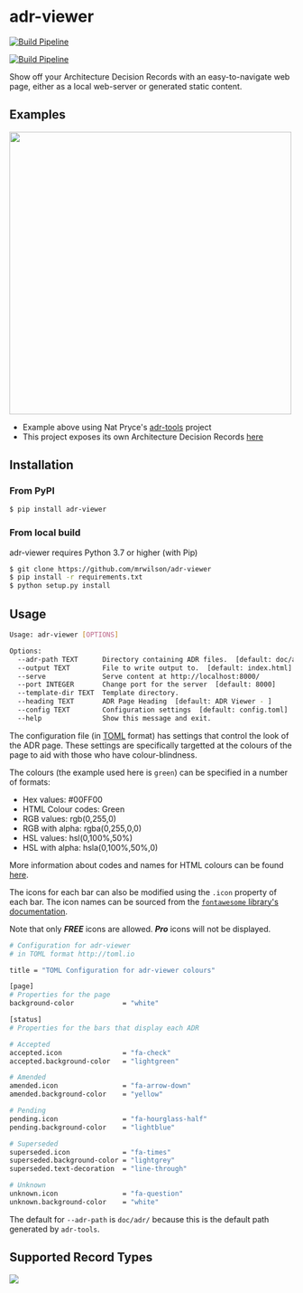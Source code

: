 # adr-viewer

[![Build Pipeline](https://github.com/mrwilson/adr-viewer/actions/workflows/build-pipeline.yaml/badge.svg)](https://github.com/mrwilson/adr-viewer/actions/workflows/build-pipeline.yaml)

[![Build Pipeline](https://github.com/alshapton/Pyntel4004/actions/workflows/build-pipeline.yml/badge.svg)](https://github.com/alshapton/Pyntel4004/actions/workflows/build-pipeline.yml)

Show off your Architecture Decision Records with an easy-to-navigate web page, either as a local web-server or generated static content.

## Examples

<img src="images/example.png" height="500px"/>

* Example above using Nat Pryce's [adr-tools](https://github.com/npryce/adr-tools) project
* This project exposes its own Architecture Decision Records [here](https://mrwilson.github.io/adr-viewer/index.html)

## Installation

### From PyPI

```bash
$ pip install adr-viewer
```

### From local build

adr-viewer requires Python 3.7 or higher (with Pip)

```bash
$ git clone https://github.com/mrwilson/adr-viewer
$ pip install -r requirements.txt
$ python setup.py install
```

## Usage

```bash
Usage: adr-viewer [OPTIONS]

Options:
  --adr-path TEXT      Directory containing ADR files.  [default: doc/adr/]
  --output TEXT        File to write output to.  [default: index.html]
  --serve              Serve content at http://localhost:8000/
  --port INTEGER       Change port for the server  [default: 8000]
  --template-dir TEXT  Template directory.
  --heading TEXT       ADR Page Heading  [default: ADR Viewer - ]
  --config TEXT        Configuration settings  [default: config.toml]
  --help               Show this message and exit.
```

The configuration file (in [TOML](http://toml.io) format) has settings that control the look of the ADR page. These settings are specifically targetted at the colours of the page to aid with those who have colour-blindness.

The colours (the example used here is `green`) can be specified in a number of formats:

  - Hex values: #00FF00
  - HTML Colour codes: Green
  - RGB values: rgb(0,255,0)
  - RGB with alpha: rgba(0,255,0,0)
  - HSL values: hsl(0,100%,50%)
  - HSL with alpha: hsla(0,100%,50%,0)

More information about codes and names for HTML colours can be found [here](http://htmlcolorcodes.com).

The icons for each bar can also be modified using the `.icon` property of each bar. The icon names can be sourced from the [`fontawesome` library's documentation](https://fontawesome.com/v4/icons/).

Note that only ***FREE*** icons are allowed. ***Pro*** icons will not be displayed.

```bash
# Configuration for adr-viewer
# in TOML format http://toml.io

title = "TOML Configuration for adr-viewer colours"

[page]
# Properties for the page
background-color            = "white"

[status]
# Properties for the bars that display each ADR 

# Accepted
accepted.icon               = "fa-check"
accepted.background-color   = "lightgreen"

# Amended
amended.icon                = "fa-arrow-down" 
amended.background-color    = "yellow"

# Pending
pending.icon                = "fa-hourglass-half"
pending.background-color    = "lightblue"

# Superseded
superseded.icon             = "fa-times"
superseded.background-color = "lightgrey"
superseded.text-decoration  = "line-through"

# Unknown
unknown.icon                = "fa-question"
unknown.background-color    = "white"
```

The default for `--adr-path` is `doc/adr/` because this is the default path generated by `adr-tools`.

## Supported Record Types

<img src="images/record_types.png"/>
